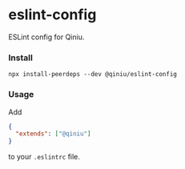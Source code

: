 # eslint-config

ESLint config for Qiniu.

### Install

```shell
npx install-peerdeps --dev @qiniu/eslint-config
```

### Usage

Add

```json
{
  "extends": ["@qiniu"]
}
```

to your `.eslintrc` file.
